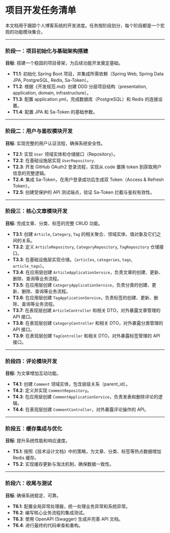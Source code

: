 # 项目开发任务清单

本文档用于跟踪个人博客系统的开发进度。任务按阶段划分，每个阶段都是一个宏观的功能模块集合。

---

### 阶段一：项目初始化与基础架构搭建

**目标**: 搭建一个稳固的项目骨架，为后续功能开发奠定基础。

- **T1.1**: 初始化 Spring Boot 项目，并集成所需依赖（Spring Web, Spring Data JPA, PostgreSQL, Redis, Sa-Token）。
- **T1.2**: 根据《开发规范.md》创建 DDD 分层项目结构（presentation, application, domain, infrastructure）。
- **T1.3**: 配置 application.yml，完成数据库（PostgreSQL）和 Redis 的连接设置。
- **T1.4**: 配置 JPA 和 Sa-Token 的基础参数。

---

### 阶段二：用户与鉴权模块开发

**目标**: 实现完整的用户认证流程，确保系统安全性。

- **T2.1**: 实现 `User` 领域实体和仓储接口（Repository）。
- **T2.2**: 在基础设施层实现 `UserRepository`.
- **T2.3**: 开发 GitHub OAuth2 登录流程，实现从 code 置换 token 到获取用户信息的完整逻辑。
- **T2.4**: 集成 Sa-Token，在用户登录成功后生成双 Token（Access & Refresh Token）。
- **T2.5**: 创建受保护的 API 测试端点，验证 Sa-Token 拦截与鉴权有效性。

---

### 阶段三：核心文章模块开发

**目标**: 完成文章、分类、标签的完整 CRUD 功能。

- **T3.1**: 创建 `Article`, `Category`, `Tag` 的相关聚合、领域实体、值对象及它们之间的关系。
- **T3.2**: 定义 `ArticleRepository`, `CategoryRepository`, `TagRepository` 仓储接口。
- **T3.3**: 在基础设施层实现仓储。（`articles`, `categories`, `tags`, `article_tags`）。
- **T3.4**: 在应用层创建 `ArticleApplicationService`，负责文章的创建、更新、删除、查询等业务流程。
- **T3.5**: 在应用层创建 `CategoryApplicationService`，负责分类的创建、更新、删除、查询等业务流程。
- **T3.6**: 在应用层创建 `TagApplicationService`，负责标签的创建、更新、删除、查询等业务流程。
- **T3.7**: 在表现层创建 `ArticleController` 和相关 DTO，对外暴露文章管理的 API 接口。
- **T3.8**: 在表现层创建 `CategoryController` 和相关 DTO，对外暴露分类管理的 API 接口。
- **T3.9**: 在表现层创建 `TagController` 和相关 DTO，对外暴露标签管理的 API 接口。

---

### 阶段四：评论模块开发

**目标**: 为文章增加互动功能。

- **T4.1**: 创建 `Comment` 领域实体，包含层级关系（parent_id）。
- **T4.2**: 定义并实现 `CommentRepository`。
- **T4.3**: 在应用层创建 `CommentApplicationService`，负责发表和删除评论的逻辑。
- **T4.4**: 在表现层创建 `CommentController`，对外暴露评论操作的 API。

---

### 阶段五：缓存集成与优化

**目标**: 提升系统性能和响应速度。

- **T5.1**: 按照《技术设计文档》中的策略，为文章、分类、标签等热点数据增加 Redis 缓存。
- **T5.2**: 实现缓存更新与淘汰机制，确保数据一致性。

---

### 阶段六：收尾与测试

**目标**: 确保系统稳定、可靠。

- **T6.1**: 配置全局异常处理器，统一处理业务异常和系统异常。
- **T6.2**: 编写核心业务流程的集成测试。
- **T6.3**: 使用 OpenAPI (Swagger) 生成并完善 API 文档。
- **T6.4**: 进行最终的代码审查和重构。